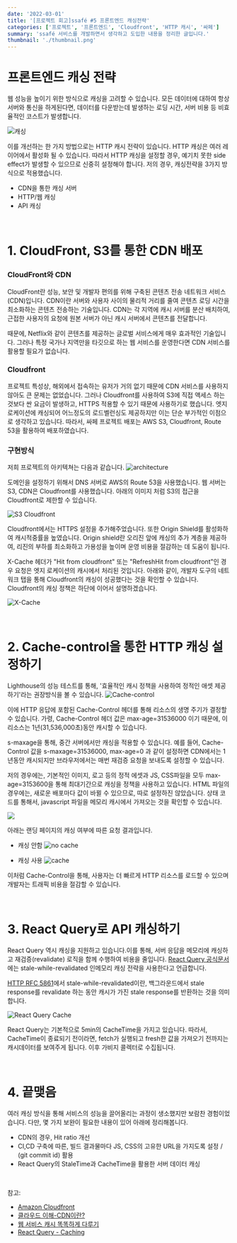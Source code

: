 ```yaml
---
date: '2022-03-01'
title: '[프로젝트 회고]ssafé #5 프론트엔드 캐싱전략'
categories: ['프로젝트', '프론트엔드', 'Cloudfront', 'HTTP 캐시', '싸페']
summary: 'ssafé 서비스를 개발하면서 생각하고 도입한 내용을 정리한 글입니다.'
thumbnail: './thumbnail.png'
---
```


# 프론트엔드 캐싱 전략

웹 성능을 높이기 위한 방식으로 캐싱을 고려할 수 있습니다. 모든 데이터에 대하여 항상 서버와 통신을 하게된다면, 데이터를 다운받는데 발생하는 로딩 시간, 서버 비용 등 비효율적인 코스트가 발생합니다.

![캐싱](https://i.imgur.com/yMC1uMH.png)

이를 개선하는 한 가지 방법으로는 HTTP 캐시 전략이 있습니다. HTTP 캐싱은 여러 레이어에서 활성화 될 수 있습니다. 따라서 HTTP 캐싱을 설정할 경우, 예기치 못한 side effect가 발생할 수 있으므로 신중히 설정해야 합니다.
저의 경우, 캐싱전략을 3가지 방식으로 적용했습니다.

- CDN을 통한 캐싱 서버
- HTTP/웹 캐싱
- API 캐싱

<br/>

# 1. CloudFront, S3를 통한 CDN 배포

### CloudFront와 CDN

CloudFront란 성능, 보안 및 개발자 편의를 위해 구축된 콘텐츠 전송 네트워크 서비스(CDN)입니다. CDN이란 서버와 사용자 사이의 물리적 거리를 줄여 콘텐츠 로딩 시간을 최소화하는 콘텐츠 전송하는 기술입니다. CDN는 각 지역에 캐시 서버를 분산 배치하여, 근접한 사용자의 요청에 원본 서버가 아닌 캐시 서버에서 콘텐츠를 전달합니다.

때문에, Netflix와 같이 콘텐츠를 제공하는 글로벌 서비스에게 매우 효과적인 기술입니다. 그러나 특정 국가나 지역만을 타깃으로 하는 웹 서비스를 운영한다면 CDN 서비스를 활용할 필요가 없습니다.

### Cloudfront

프로젝트 특성상, 해외에서 접속하는 유저가 거의 없기 때문에 CDN 서비스를 사용하지 않아도 큰 문제는 없었습니다. 그러나 Cloudfront를 사용하여 S3에 직접 액세스 하는 것보다 싼 요금이 발생하고, HTTPS 적용할 수 있기 때문에 사용하기로 했습니다. 엣지 로케이션에 캐싱되어 어느정도의 로드벨런싱도 제공하지만 이는 단순 부가적인 이점으로 생각하고 있습니다. 따라서, 싸페 프로젝트 배포는 AWS S3, Cloudfront, Route 53을 활용하여 배포하였습니다.

### 구현방식

저희 프로젝트의 아키텍쳐는 다음과 같습니다.
![architecture](https://user-images.githubusercontent.com/74908906/158919393-278e3803-d120-4f74-80d9-1182c9612e4a.png)

도메인을 설정하기 위해서 DNS 서버로 AWS의 Route 53을 사용했습니다.
웹 서버는 S3, CDN은 Cloudfront를 사용했습니다. 아래의 이미지 처럼 S3의 접근을 Cloudfront로 제한할 수 있습니다.

![S3 Cloudfront](https://i.imgur.com/Q1XH8yk.png)

Cloudfront에서는 HTTPS 설정을 추가해주었습니다. 또한 Origin Shield를 활성화하여 캐시적중률을 높였습니다. Origin shield란 오리진 앞에 캐싱의 추가 계층을 제공하여, 리진의 부하를 최소화하고 가용성을 높이며 운영 비용을 절감하는 데 도움이 됩니다.

X-Cache 헤더가 "Hit from cloudfront" 또는 "RefreshHit from cloudfront"인 경우 요청은 엣지 로케이션의 캐시에서 처리된 것입니다. 아래와 같이, 개발자 도구의 네트워크 탭을 통해 Cloudfront의 캐싱이 성공했다는 것을 확인할 수 있습니다. Cloudfront의 캐싱 정책은 하단에 이어서 설명하겠습니다.

![X-Cache](https://i.imgur.com/6v9vQhR.png)

<br/>

# 2. Cache-control을 통한 HTTP 캐싱 설정하기

Lighthouse의 성능 테스트를 통해, '효율적인 캐시 정책을 사용하여 정적인 애셋 제공하기'라는 권장방식을 볼 수 있습니다.
![Cache-control](https://i.imgur.com/OGSd22o.png)

이에 HTTP 응답에 포함된 Cache-Control 헤더를 통해 리소스의 생명 주기가 결정할 수 있습니다. 가령, Cache-Control 헤더 값은 max-age=31536000 이기 때문에, 이 리소스는 1년(31,536,000초)동안 캐시할 수 있습니다.

s-maxage을 통해, 중간 서버에서만 캐싱을 적용할 수 있습니다. 예를 들어, Cache-Control 값을 s-maxage=31536000, max-age=0 과 같이 설정하면 CDN에서는 1년동안 캐시되지만 브라우저에서는 매번 재검증 요청을 보내도록 설정할 수 있습니다.

저의 경우에는, 기본적인 이미지, 로고 등의 정적 에셋과 JS, CSS파일을 모두 max-age=3153600을 통해 최대기간으로 캐싱을 정책을 사용하고 있습니다. HTML 파일의 경우에는, 새로운 배포마다 값이 바뀔 수 있으므로, 따로 설정하진 않았습니다. 상태 코드를 통해서, javascript 파일을 메모리 캐시에서 가져오는 것을 확인할 수 있습니다.

![](https://i.imgur.com/zM9ckC7.png)

아래는 랜딩 페이지의 캐싱 여부에 따른 요청 결과입니다.

- 캐싱 안함
  ![no cache](https://i.imgur.com/Vyve1vL.png)

- 캐싱 사용
  ![cache](https://i.imgur.com/Qy6orMC.png)

이처럼 Cache-Control을 통해, 사용자는 더 빠르게 HTTP 리소스를 로드할 수 있으며 개발자는 트래픽 비용을 절감할 수 있습니다.

<br/>

# 3. React Query로 API 캐싱하기

React Query 역시 캐싱을 지원하고 있습니다.이를 통해, 서버 응답을 메모리에 캐싱하고 재검증(revalidate) 로직을 함께 수행하여 비용을 줄입니다. [React Query 공식문서](https://react-query-v2.tanstack.com/docs/guides/caching)에는 stale-while-revalidated 인메모리 캐싱 전략을 사용한다고 언급합니다.

[HTTP RFC 5861](https://datatracker.ietf.org/doc/html/rfc5861)에서 stale-while-revalidated이란, 백그라운드에서 stale response를 revalidate 하는 동안 캐시가 가진 stale response를 반환하는 것을 의미합니다.

![React Query Cache](https://i.imgur.com/89Bu6Zo.png)

React Query는 기본적으로 5min의 CacheTime을 가지고 있습니다. 따라서, CacheTime이 종료되기 전이라면, fetch가 실행되고 fresh한 값을 가져오기 전까지는 캐시데이터를 보여주게 됩니다. 이후 가비지 콜렉터로 수집됩니다.

<br/>

# 4. 끝맺음

여러 캐싱 방식을 통해 서비스의 성능을 끌어올리는 과정이 생소했지만 보람찬 경험이었습니다. 다만, 몇 가지 보완이 필요한 내용이 있어 아래에 정리해봅니다.

- CDN의 경우, Hit ratio 개선
- CI,CD 구축에 따른, 빌드 결과물마다 JS, CSS의 고유한 URL을 가지도록 설정 / (git commit id) 활용
- React Query의 StaleTime과 CacheTime을 활용한 서버 데이터 캐싱

<br/>

참고:

- [Amazon Cloudfront](https://aws.amazon.com/ko/cloudfront/)
- [클라우드 이해-CDN이란?](https://library.gabia.com/contents/infrahosting/8985/)
- [웹 서비스 캐시 똑똑하게 다루기](https://toss.tech/article/smart-web-service-cache)
- [React Query - Caching](https://react-query-v2.tanstack.com/docs/guides/caching)
